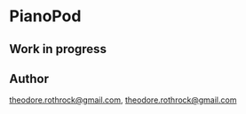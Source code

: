 # PianoPod

## Work in progress

## Author

theodore.rothrock@gmail.com, theodore.rothrock@gmail.com
